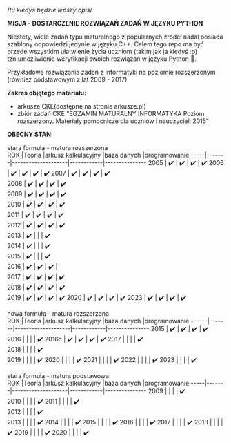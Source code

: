 /*tu kiedyś będzie lepszy opis*/

<b>MISJA - DOSTARCZENIE ROZWIĄZAŃ ZADAŃ W JĘZYKU PYTHON</b>

Niestety, wiele zadań typu maturalnego z popularnych żródeł nadal posiada szablony odpowiedzi jedynie w języku C++. Celem tego repo ma być przede wszystkim ułatwienie życia uczniom (takim jak ja kiedyś :p) tzn.umożliwienie weryfikacji swoich rozwiązań w języku Python 🐍.

Przykładowe rozwiązania zadań z informatyki na poziomie rozszerzonym (również podstawowym z lat 2009 - 2017)

<b>Zakres objętego materiału: </b>
- arkusze CKE(dostępne na stronie arkusze.pl)
- zbiór zadań CKE "EGZAMIN MATURALNY INFORMATYKA Poziom rozszerzony. Materiały pomocnicze dla uczniów i nauczycieli 2015"


<b>OBECNY STAN</b>:

stara formuła - matura rozszerzona				
ROK	 |Teoria |arkusz kalkulacyjny |baza danych |programowanie
-----|-------|--------------------|------------|---------------
2005 |  ✔️   |        ✔️      		|			✔️     |		  ✔️
2006 |  ✔️	 |          ✔️    		|			 ✔️    |		  ✔️
2007 |  ✔️  |           ✔️       |		 ✔️      |		  ✔️			  
2008 |   ✔️  |         ✔️ 		    |			   ✔️  |		  ✔️			  
2009 |   ✔️		 |         ✔️     			|			  ✔️     |		  ✔️			  
2010 |   ✔️		 |        ✔️      			|			 ✔️      |		  ✔️		  
2011 |   	✔️	 |         ✔️     			|			 ✔️      |		  ✔️			  	
2012 |   ✔️		 |           ✔️   			|			   ✔️    |		  ✔️		  
2013 |   	✔️	 |              			|			       |		  ✔️	  
2014 |   	✔️	 |              			|			       |		  ✔️	  	
2015 |   	✔️	 |              			|			       |		  ✔️	  
2016 |   	✔️	 |          ✔️    			|			  ✔️     |		 
2017 |  ✔️	 		 |              ✔️				|			  ✔️	     |		  ✔️			  	
2018 |  ✔️ 		 |           ✔️   			|			  ✔️     |		  ✔️	  
2019 |  ✔️ 		 |            ✔️  			|			  ✔️     |		  ✔️
2020 |  ✔️ 		 |          ✔️    			|			   ✔️    |		  ✔️
2023 |   	✔️	 |       ✔️       			|			✔️       |		  ✔️

nowa formuła - matura rozszerzona				
ROK	  |Teoria |arkusz kalkulacyjny |baza danych |programowanie
------|-------|--------------------|------------|---------------
2015  |  ✔️	|      ✔️     			 |		✔️      |		  ✔️	  
2016  |   		|              			 |			      |		  ✔️
2016c |  ✔️	|        ✔️ 		     |		✔️	    |		  ✔️
2017  |   		|              			 |			      |		  ✔️		  	
2018  |   		|              			 |			      |		  ✔️  
2019  |   		|              			 |			      |		  ✔️
2020  |   		|              			 |			      |		  ✔️
2021  |   		|              			 |			      |		  ✔️
2022  |   		|              			 |			      |		  ✔️
2023  |   		|              			 |			      |		  ✔️

stara formuła - matura podstawowa		
ROK	 |Teoria |arkusz kalkulacyjny |baza danych |programowanie
-----|-------|--------------------|------------|---------------
2009 |   		 |              			|			       |		  ✔️	  
2010 |   		 |              			|			       |		  ✔️
2011 |   		 |              			|			       |		  ✔️			  	
2012 |   		 |              			|			       |		  ✔️	  
2013 |   		 |              			|			       |		  ✔️
2014 |   		 |              			|			       |		  ✔️
2015 |   		 |              			|			       |		  ✔️
2016 |   		 |              			|			       |		  ✔️
2017 |   		 |              			|			       |		  ✔️
2018 |   		 |              			|			       |		  ✔️
2019 |   		 |              			|			       |		  ✔️
2020 |   		 |              			|			       |		  ✔️

